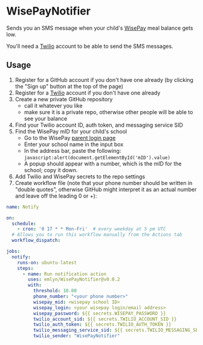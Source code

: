 # WisePayNotifier

Sends you an SMS message when your child's
[WisePay](https://www.wisepay.co.uk/store/generic/parent_login.asp)
meal balance gets low.

You'll need a [Twilio](https://www.twilio.com/) account
to be able to send the SMS messages.

## Usage

1. Register for a GitHub account if you don't have one already (by clicking the "Sign up" button at the top of the page)
1. Register for a [Twilio](https://www.twilio.com/) account if you don't have one already
1. Create a new private GitHub repository
   - call it whatever you like
   - make sure it is a private repo, otherwise other people will be able to see your balance
1. Find your Twilio account ID, auth token, and messaging service SID
1. Find the WisePay mID for your child's school
   - Go to the WisePay [parent login page](https://www.wisepay.co.uk/store/generic/parent_login.asp)
   - Enter your school name in the input box
   - In the address bar, paste the following: `javascript:alert(document.getElementById('mID').value)`
   - A popup should appear with a number, which is the mID for the school; copy it down.
1. Add Twilio and WisePay secrets to the repo settings
1. Create workflow file (note that your phone number should be written in "double quotes", otherwise GitHub might interpret it as an actual number and leave off the leading 0 or +):

```yaml
name: Notify

on:
  schedule:
    - cron: '0 17 * * Mon-Fri'  # every weekday at 5 pm UTC
  # Allows you to run this workflow manually from the Actions tab
  workflow_dispatch:

jobs:
  notify:
    runs-on: ubuntu-latest
    steps:
      - name: Run notification action
        uses: emlyn/WisePayNotifier@v0.0.2
        with:
          threshold: 10.00
          phone_number: "<your phone number>"
          wisepay_mid: <wisepay school ID>
          wisepay_login: <your wisepay login/email address>
          wisepay_password: ${{ secrets.WISEPAY_PASSWORD }}
          twilio_account_sid: ${{ secrets.TWILIO_ACCOUNT_SID }}
          twilio_auth_token: ${{ secrets.TWILIO_AUTH_TOKEN }}
          twilio_messaging_service_sid: ${{ secrets.TWILIO_MESSAGING_SERVICE_SID }}
          twilio_sender: "WisePayNotifier"
```
